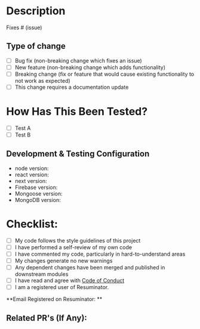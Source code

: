 # Description

<!-- Please include a summary of the change and which issue is fixed. Please also include relevant motivation and context. List any dependencies that are required for this change. -->

Fixes # (issue)

## Type of change

<!-- 
Please delete options that are not relevant. -->

- [ ] Bug fix (non-breaking change which fixes an issue)
- [ ] New feature (non-breaking change which adds functionality)
- [ ] Breaking change (fix or feature that would cause existing functionality to not work as expected)
- [ ] This change requires a documentation update

# How Has This Been Tested?

<!-- Please describe the tests that you ran to verify your changes. Provide instructions so we can reproduce. Please also list any relevant details for your test configuration -->

- [ ] Test A
- [ ] Test B

## Development & Testing Configuration 

<!-- Fill the relevant information as per you. If haven't set up backend delete requirements for same or vice versa.  -->

* node version:
* react version:
* next version:
* Firebase version:
* Mongoose version:
* MongoDB version:

# Checklist:

- [ ] My code follows the style guidelines of this project
- [ ] I have performed a self-review of my own code
- [ ] I have commented my code, particularly in hard-to-understand areas
- [ ] My changes generate no new warnings
- [ ] Any dependent changes have been merged and published in downstream modules
- [ ] I have read and agree with [Code of Conduct](https://docs.resuminator.in/docs/legal/code-of-conduct)
- [ ] I am a registered user of Resuminator. 

**Email Registered on Resuminator: ** 

<!-- This will help us tag contribution to your profile if we planned to do so it in future. -->

## Related PR's (If Any):

